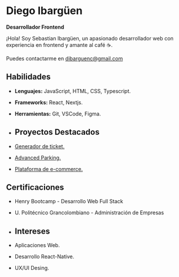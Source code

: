 # Diego Ibargüen
**Desarrollador Frontend**

¡Hola! Soy Sebastian Ibargüen, un apasionado desarrollador web con experiencia en frontend y amante al café ☕.

Puedes contactarme en [dibarguenc@gmail.com](mailto:dibarguenc@gmail.com)

## Habilidades
- **Lenguajes:** JavaScript, HTML, CSS, Typescript.
- **Frameworks:** React, Nextjs. 
- **Herramientas:** Git, VSCode, Figma.

- ## Proyectos Destacados
- [Generador de ticket.](https://ticket-generator-dsic.vercel.app/)
- [Advanced Parking.](https://advanced-parking.vercel.app/)
- [Plataforma de e-commerce.](https://github.com/DIbarguenCurrea/Project_E-commerce_Technology) 

## Certificaciones
- Henry Bootcamp - Desarrollo Web Full Stack
- U. Politécnico Grancolombiano - Administración de Empresas

- ## Intereses
- Aplicaciones Web.
- Desarrollo React-Native.
- UX/UI Desing.
